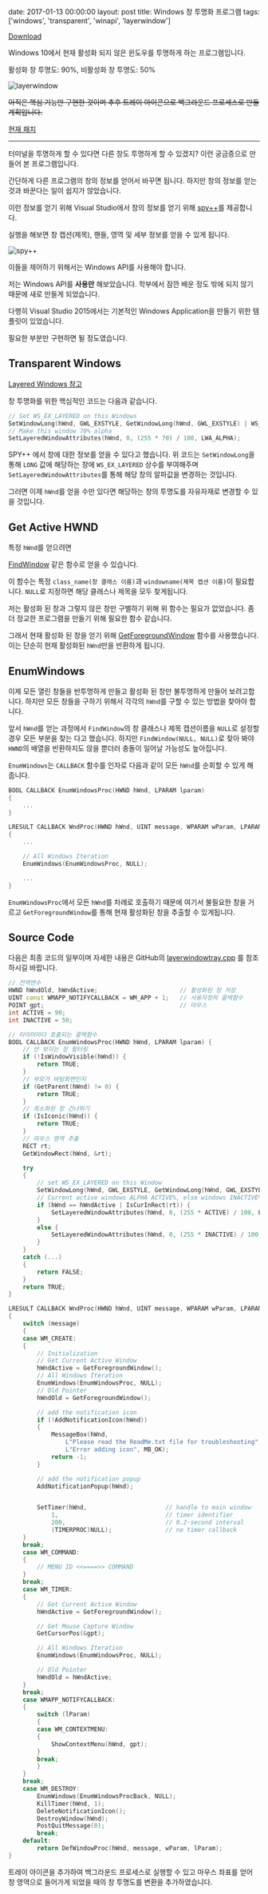 date: 2017-01-13 00:00:00
layout: post
title: Windows 창 투명화 프로그램
tags: ['windows', 'transparent', 'winapi', 'layerwindow']

<a class="gitribbon" href="//github.com/lastone9182/layerwindowtray"></a>

[Download](/file/layerwindowv1_2.zip)

Windows 10에서 현재 활성화 되지 않은 윈도우를 투명하게 하는 프로그램입니다.

활성화 창 투명도: 90%, 비활성화 창 투명도: 50%

![layerwindow](//s3.ap-northeast-2.amazonaws.com/jongwony/blog/layerwindow/layerwindow_v1.png)

~~아직은 핵심 기능만 구현한 것이며 추후 트레이 아이콘으로 백그라운드 프로세스로 만들 계획입니다.~~

[현재 패치](//github.com/lastone9182/layerwindowtray#2017-1-19-patch)

- - -

터미널을 투명하게 할 수 있다면 다른 창도 투명하게 할 수 있겠지?
이런 궁금증으로 만들어 본 프로그램입니다.

간단하게 다른 프로그램의 창의 정보를 얻어서 바꾸면 됩니다.
하지만 창의 정보를 얻는 것과 바꾼다는 일이 쉽지가 않았습니다.

이런 정보를 얻기 위해 Visual Studio에서 창의 정보를 얻기 위해
[spy++](//msdn.microsoft.com/ko-kr/library/dd460756.aspx)를 제공합니다.

실행을 해보면 창 캡션(제목), 핸들, 영역 및 세부 정보를 얻을 수 있게 됩니다.

![spy++](//s3.ap-northeast-2.amazonaws.com/jongwony/blog/layerwindow/spypp.png)

이들을 제어하기 위해서는 Windows API를 사용해야 합니다.

저는 Windows API를 **사용만** 해보았습니다.
학부에서 잠깐 배운 정도 밖에 되지 않기 때문에 새로 만들게 되었습니다.

다행히 Visual Studio 2015에서는 기본적인 Windows Application을 만들기 위한 템플릿이 있었습니다.

필요한 부분만 구현하면 될 정도였습니다.

## Transparent Windows

[Layered Windows 참고](//msdn.microsoft.com/en-us/library/ms997507.aspx)

창 투명화를 위한 핵심적인 코드는 다음과 같습니다.

```c++
// Set WS_EX_LAYERED on this Windows
SetWindowLong(hWnd, GWL_EXSTYLE, GetWindowLong(hWnd, GWL_EXSTYLE) | WS_EX_LAYERED);
// Make this window 70% alpha
SetLayeredWindowAttributes(hWnd, 0, (255 * 70) / 100, LWA_ALPHA);
```

SPY++ 에서 창에 대한 정보를 얻을 수 있다고 했습니다.
위 코드는 `SetWindowLong`을 통해 `LONG` 값에 해당하는 창에 `WS_EX_LAYERED` 상수를 부여해주며
`SetLayeredWindowAttributes`를 통해 해당 창의 알파값을 변경하는 것입니다.

그러면 이제 `hWnd`를 얻을 수만 있다면 해당하는 창의 투명도를 자유자재로 변경할 수 있을 것입니다.

## Get Active HWND

특정 `hWnd`를 얻으려면

[FindWindow](//msdn.microsoft.com/en-us/library/windows/desktop/ms633499.aspx)
같은 함수로 얻을 수 있습니다.

이 함수는 특정 `class_name(창 클래스 이름)`과 `windowname(제목 캡션 이름)`이 필요합니다.
`NULL`로 지정하면 해당 클래스나 제목을 모두 찾게됩니다.

저는 활성화 된 창과 그렇지 않은 창만 구별하기 위해 위 함수는 필요가 없었습니다.
좀 더 정교한 프로그램을 만들기 위해 필요한 함수 같습니다.

그래서 현재 활성화 된 창을 얻기 위해 [GetForegroundWindow](//msdn.microsoft.com/en-us/library/windows/desktop/ms633505.aspx)
함수를 사용했습니다. 이는 단순히 현재 활성화된 `hWnd`만을 반환하게 됩니다.

## EnumWindows

이제 모든 열린 창들을 반투명하게 만들고 활성화 된 창만 불투명하게 만들어 보려고합니다.
하지만 모든 창들을 구하기 위해서 각각의 `hWnd`를 구할 수 있는 방법을 찾아야 합니다.

앞서 `hWnd`를 얻는 과정에서 `FindWindow`의 창 클래스나 제목 캡션이름을 `NULL`로 설정할 경우 모든 부분을 찾는 다고 했습니다.
하지만 `FindWindow(NULL, NULL)`로 찾아 봐야 `HWND`의 배열을 반환하지도 않을 뿐더러 충돌이 일어날 가능성도 높아집니다.

`EnumWindows`는 `CALLBACK` 함수를 인자로 다음과 같이 모든 `hWnd`를 순회할 수 있게 해줍니다.

```c++
BOOL CALLBACK EnumWindowsProc(HWND hWnd, LPARAM lparam)
{
    ...
}

LRESULT CALLBACK WndProc(HWND hWnd, UINT message, WPARAM wParam, LPARAM lParam)
{
    ...

    // All Windows Iteration
    EnumWindows(EnumWindowsProc, NULL);

    ...
}
```

`EnumWindowsProc`에서 모든 `hWnd`를 차례로 호출하기 때문에 여기서 불필요한 창을 거르고
`GetForegroundWindow`를 통해 현재 활성화된 창을 추출할 수 있게됩니다.

## Source Code

다음은 최종 코드의 일부이며 자세한 내용은 GitHub의 [layerwindowtray.cpp](//github.com/lastone9182/layerwindowtray/blob/master/layerwindowtray.cpp)
를 참조하시길 바랍니다.

```c++
// 전역변수
HWND hWndOld, hWndActive;						// 활성화된 창 저장
UINT const WMAPP_NOTIFYCALLBACK = WM_APP + 1;	// 사용자정의 콜백함수
POINT gpt;				                        // 마우스
int ACTIVE = 90;
int INACTIVE = 50;

// 타이머마다 호출되는 콜백함수
BOOL CALLBACK EnumWindowsProc(HWND hWnd, LPARAM lparam) {
    // 안 보이는 창 필터링
    if (!IsWindowVisible(hWnd)) {
        return TRUE;
    }
    // 부모가 바탕화면인지
    if (GetParent(hWnd) != 0) {
        return TRUE;
    }
    // 최소화된 창 건너뛰기
    if (IsIconic(hWnd)) {
        return TRUE;
    }
    // 마우스 영역 추출
    RECT rt;
    GetWindowRect(hWnd, &rt);

    try
    {
        // set WS_EX_LAYERED on this Window
        SetWindowLong(hWnd, GWL_EXSTYLE, GetWindowLong(hWnd, GWL_EXSTYLE) | WS_EX_LAYERED);
        // Current active windows ALPHA ACTIVE%, else windows INACTIVE%
        if (hWnd == hWndActive | IsCurInRect(rt)) {
            SetLayeredWindowAttributes(hWnd, 0, (255 * ACTIVE) / 100, LWA_ALPHA);
        }
        else {
            SetLayeredWindowAttributes(hWnd, 0, (255 * INACTIVE) / 100, LWA_ALPHA);
        }
    }
    catch (...)
    {
        return FALSE;
    }
    return TRUE;
}

LRESULT CALLBACK WndProc(HWND hWnd, UINT message, WPARAM wParam, LPARAM lParam)
{
    switch (message)
    {
    case WM_CREATE:
    {
        // Initialization
        // Get Current Active Window
        hWndActive = GetForegroundWindow();
        // All Windows Iteration
        EnumWindows(EnumWindowsProc, NULL);
        // Old Pointer
        hWndOld = GetForegroundWindow();

        // add the notification icon
        if (!AddNotificationIcon(hWnd))
        {
            MessageBox(hWnd,
                L"Please read the ReadMe.txt file for troubleshooting",
                L"Error adding icon", MB_OK);
            return -1;
        }

        // add the notification popup
        AddNotificationPopup(hWnd);


        SetTimer(hWnd,						// handle to main window
            1,								// timer identifier
            200,							// 0.2-second interval
            (TIMERPROC)NULL);               // no timer callback
    }
    break;
    case WM_COMMAND:
    {
        // MENU ID <<====>> COMMAND
    }
    break;
	case WM_TIMER:
	{
        // Get Current Active Window
		hWndActive = GetForegroundWindow();

		// Get Mouse Capture Window
		GetCursorPos(&gpt);

		// All Windows Iteration
		EnumWindows(EnumWindowsProc, NULL);

        // Old Pointer
		hWndOld = hWndActive;
	}
    break;
    case WMAPP_NOTIFYCALLBACK:
    {
        switch (lParam)
        {
        case WM_CONTEXTMENU:
        {
            ShowContextMenu(hWnd, gpt);
        }
        break;
        }
    }
    break;
    case WM_DESTROY:
        EnumWindows(EnumWindowsProcBack, NULL);
        KillTimer(hWnd, 1);
        DeleteNotificationIcon();
        DestroyWindow(hWnd);
        PostQuitMessage(0);
        break;
    default:
        return DefWindowProc(hWnd, message, wParam, lParam);
}
```

트레이 아이콘을 추가하여 백그라운드 프로세스로 실행할 수 있고 마우스 좌표를 얻어 창 영역으로 들어가게 되었을 때의 창 투명도를 변환을 추가하였습니다.
